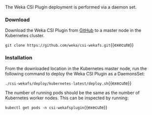 The Weka CSI Plugin deployment is performed via a daemon set.

### Download

Download the Weka CSI Plugin from [GitHub](https://github.com/weka/csi-wekafs) to a master node in the Kubernetes cluster.

`git clone https://github.com/weka/csi-wekafs.git`{{execute}}	

### Installation

From the downloaded location in the Kubernetes master node, run the following command to deploy the Weka CSI Plugin as a DaemonsSet:

`./csi-wekafs/deploy/kubernetes-latest/deploy.sh`{{execute}}

The number of running pods should be the same as the number of Kubernetes worker nodes. This can be inspected by running:

`kubectl get pods -n csi-wekafsplugin`{{execute}}
